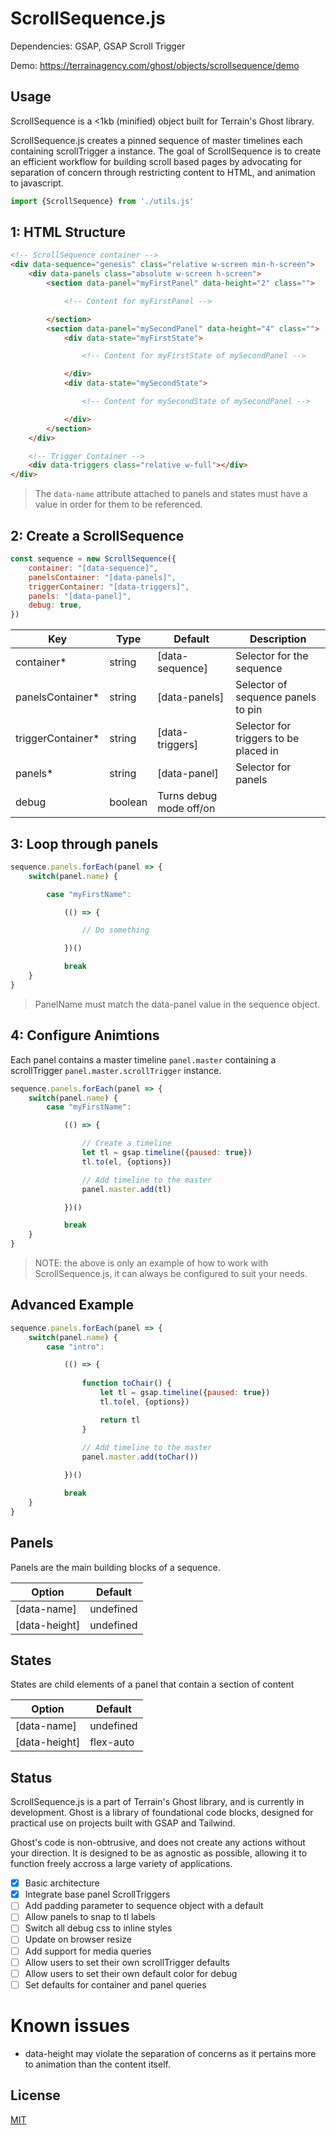 # ScrollSequence.js

Dependencies: GSAP, GSAP Scroll Trigger

Demo: https://terrainagency.com/ghost/objects/scrollsequence/demo

## Usage

ScrollSequence is a <1kb (minified) object built for Terrain's Ghost library.

ScrollSequence.js creates a pinned sequence of master timelines each containing scrollTrigger a instance. The goal of ScrollSequence is to create an efficient workflow for building scroll based pages by advocating for separation of concern through restricting content to HTML, and animation to javascript. 


```javascript
import {ScrollSequence} from './utils.js'
```

## 1: HTML Structure

```HTML
<!-- ScrollSequence container -->
<div data-sequence="genesis" class="relative w-screen min-h-screen">
    <div data-panels class="absolute w-screen h-screen">
        <section data-panel="myFirstPanel" data-height="2" class="">

            <!-- Content for myFirstPanel -->

        </section>
        <section data-panel="mySecondPanel" data-height="4" class="">
            <div data-state="myFirstState">

                <!-- Content for myFirstState of mySecondPanel -->

            </div>
            <div data-state="mySecondState">

                <!-- Content for mySecondState of mySecondPanel -->

            </div>
        </section>
    </div>

    <!-- Trigger Container -->
    <div data-triggers class="relative w-full"></div>
</div>
```

> The `data-name` attribute attached to panels and states must have a value in order for them to be referenced.

## 2: Create a ScrollSequence

```javascript
const sequence = new ScrollSequence({
    container: "[data-sequence]",
    panelsContainer: "[data-panels]", 
    triggerContainer: "[data-triggers]",
    panels: "[data-panel]", 
    debug: true,
})
```

Key | Type | Default | Description
------------ | ------------ | ------------ | ------------
container* | string | [data-sequence] | Selector for the sequence
panelsContainer* | string | [data-panels] | Selector of sequence panels to pin
triggerContainer* | string | [data-triggers] | Selector for triggers to be placed in
panels* | string | [data-panel] | Selector for panels
debug | boolean | Turns debug mode off/on


## 3: Loop through panels

```javascript
sequence.panels.forEach(panel => {
    switch(panel.name) {

        case "myFirstName":

            (() => {

                // Do something

            })()

            break
    }
}
```

> PanelName must match the data-panel value in the sequence object.

## 4: Configure Animtions

Each panel contains a master timeline `panel.master` containing a scrollTrigger `panel.master.scrollTrigger` instance. 

```javascript
sequence.panels.forEach(panel => {
    switch(panel.name) {
        case "myFirstName":

            (() => {

                // Create a timeline
                let tl = gsap.timeline({paused: true})
                tl.to(el, {options})

                // Add timeline to the master
                panel.master.add(tl)

            })()

            break
    }
}
```

> NOTE: the above is only an example of how to work with ScrollSequence.js, it can always be configured to suit your needs.

## Advanced Example

```javascript
sequence.panels.forEach(panel => {
    switch(panel.name) {
        case "intro":

            (() => {
                
                function toChair() {
                    let tl = gsap.timeline({paused: true})
                    tl.to(el, {options})

                    return tl
                }
                
                // Add timeline to the master
                panel.master.add(toChar())

            })()

            break
    }
}
```

## Panels

Panels are the main building blocks of a sequence.

Option | Default
------------ | ------------
[data-name] | undefined
[data-height] | undefined

## States

States are child elements of a panel that contain a section of content

Option | Default
------------ | ------------
[data-name] | undefined
[data-height] | flex-auto

## Status

ScrollSequence.js is a part of Terrain's Ghost library, and is currently in development. Ghost is a library of foundational code blocks, designed for practical use on projects built with GSAP and Tailwind.

Ghost's code is non-obtrusive, and does not create any actions without your direction. It is designed to be as agnostic as possible, allowing it to function freely accross a large variety of applications.

- [x] Basic architecture 
- [x] Integrate base panel ScrollTriggers
- [ ] Add padding parameter to sequence object with a default
- [ ] Allow panels to snap to tl labels
- [ ] Switch all debug css to inline styles
- [ ] Update on browser resize
- [ ] Add support for media queries
- [ ] Allow users to set their own scrollTrigger defaults
- [ ] Allow users to set their own default color for debug
- [ ] Set defaults for container and panel queries
 
# Known issues

* data-height may violate the separation of concerns as it pertains more to animation than the content itself. 

## License

[MIT](https://choosealicense.com/licenses/mit/)
